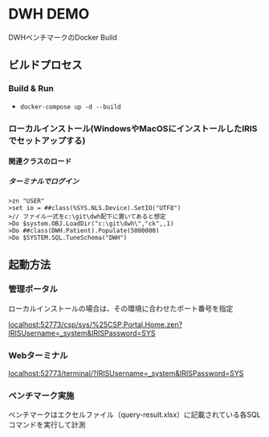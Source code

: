 # DWH DEMO

DWHベンチマークのDocker Build


## ビルドプロセス

### Build & Run
* ```docker-compose up -d --build```

### ローカルインストール(WindowsやMacOSにインストールしたIRISでセットアップする)

#### 関連クラスのロード

##### ターミナルでログイン

```
>zn "USER"
>set io = ##class(%SYS.NLS.Device).SetIO("UTF8")
>// ファイル一式をc:\git\dwh配下に置いてあると想定
>Do $system.OBJ.LoadDir("c:\git\dwh\","ck",,1)
>Do ##class(DWH.Patient).Populate(5000000)
>Do $SYSTEM.SQL.TuneSchema("DWH")
```

## 起動方法

### 管理ポータル

ローカルインストールの場合は、その環境に合わせたポート番号を指定

[localhost:52773/csp/sys/%25CSP.Portal.Home.zen?IRISUsername=_system&IRISPassword=SYS](http://localhost:52773/csp/sys/%25CSP.Portal.Home.zen?IRISUsername=_system&IRISPassword=SYS)

### Webターミナル

[localhost:52773/terminal/?IRISUsername=_system&IRISPassword=SYS](http://localhost:52773/terminal/?IRISUsername=_system&IRISPassword=SYS)

### ベンチマーク実施

ベンチマークはエクセルファイル（query-result.xlsx）に記載されている各SQLコマンドを実行して計測
